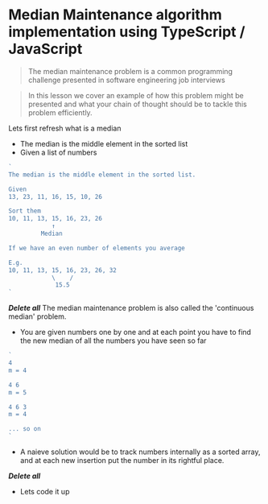 # Median Maintenance algorithm implementation using TypeScript / JavaScript

> The median maintenance problem is a common programming challenge presented in software engineering job interviews

> In this lesson we cover an example of how this problem might be presented and what your chain of thought should be to tackle this problem efficiently.


Lets first refresh what is a median

* The median is the middle element in the sorted list
* Given a list of numbers

```js
`
The median is the middle element in the sorted list.

Given
13, 23, 11, 16, 15, 10, 26

Sort them
10, 11, 13, 15, 16, 23, 26
            ↑
         Median

If we have an even number of elements you average

E.g.
10, 11, 13, 15, 16, 23, 26, 32
            \    /
             15.5
`
```

***Delete all***
The median maintenance problem is also called the 'continuous median' problem.
* You are given numbers one by one and at each point you have to find the new median of all the numbers you have seen so far

```js
`
4
m = 4

4 6
m = 5

4 6 3
m = 4

... so on
`
```

* A naieve solution would be to track numbers internally as a sorted array, and at each new insertion put the number in its rightful place.

***Delete all***
* Lets code it up
